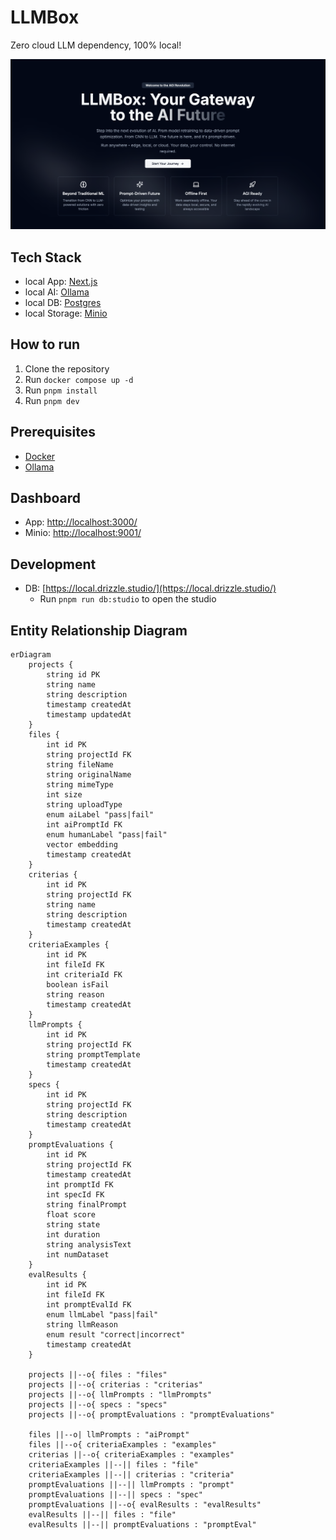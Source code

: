 # LLMBox

Zero cloud LLM dependency, 100% local!

![hero](./public/hero.png)

## Tech Stack

- local App: [Next.js](https://nextjs.org/)
- local AI: [Ollama](https://ollama.com/)
- local DB: [Postgres](https://www.postgresql.org/)
- local Storage: [Minio](https://min.io/)

## How to run

1. Clone the repository
2. Run `docker compose up -d`
3. Run `pnpm install`
4. Run `pnpm dev`

## Prerequisites

- [Docker](https://www.docker.com/)
- [Ollama](https://ollama.com/)

## Dashboard

- App: [http://localhost:3000/](http://localhost:3000/)
- Minio: [http://localhost:9001/](http://localhost:9001/)

## Development

- DB: [https://local.drizzle.studio/](https://local.drizzle.studio/)
  - Run `pnpm run db:studio` to open the studio

## Entity Relationship Diagram

```mermaid
erDiagram
    projects {
        string id PK
        string name
        string description
        timestamp createdAt
        timestamp updatedAt
    }
    files {
        int id PK
        string projectId FK
        string fileName
        string originalName
        string mimeType
        int size
        string uploadType
        enum aiLabel "pass|fail"
        int aiPromptId FK
        enum humanLabel "pass|fail"
        vector embedding
        timestamp createdAt
    }
    criterias {
        int id PK
        string projectId FK
        string name
        string description
        timestamp createdAt
    }
    criteriaExamples {
        int id PK
        int fileId FK
        int criteriaId FK
        boolean isFail
        string reason
        timestamp createdAt
    }
    llmPrompts {
        int id PK
        string projectId FK
        string promptTemplate
        timestamp createdAt
    }
    specs {
        int id PK
        string projectId FK
        string description
        timestamp createdAt
    }
    promptEvaluations {
        int id PK
        string projectId FK
        timestamp createdAt
        int promptId FK
        int specId FK
        string finalPrompt
        float score
        string state
        int duration
        string analysisText
        int numDataset
    }
    evalResults {
        int id PK
        int fileId FK
        int promptEvalId FK
        enum llmLabel "pass|fail"
        string llmReason
        enum result "correct|incorrect"
        timestamp createdAt
    }

    projects ||--o{ files : "files"
    projects ||--o{ criterias : "criterias"
    projects ||--o{ llmPrompts : "llmPrompts"
    projects ||--o{ specs : "specs"
    projects ||--o{ promptEvaluations : "promptEvaluations"

    files ||--o| llmPrompts : "aiPrompt"
    files ||--o{ criteriaExamples : "examples"
    criterias ||--o{ criteriaExamples : "examples"
    criteriaExamples ||--|| files : "file"
    criteriaExamples ||--|| criterias : "criteria"
    promptEvaluations ||--|| llmPrompts : "prompt"
    promptEvaluations ||--|| specs : "spec"
    promptEvaluations ||--o{ evalResults : "evalResults"
    evalResults ||--|| files : "file"
    evalResults ||--|| promptEvaluations : "promptEval"
```
